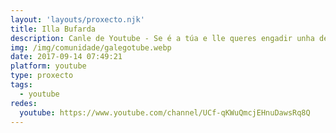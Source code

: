 ```yaml
---
layout: 'layouts/proxecto.njk'
title: Illa Bufarda
description: Canle de Youtube - Se é a túa e lle queres engadir unha descripción e etiquetas, ponte en contacto con nós.
img: /img/comunidade/galegotube.webp
date: 2017-09-14 07:49:21
platform: youtube
type: proxecto
tags:
  - youtube
redes:
  youtube: https://www.youtube.com/channel/UCf-qKWuQmcjEHnuDawsRq8Q
---
```


